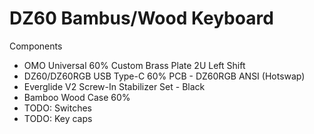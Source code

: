 # DZ60 Bambus/Wood Keyboard

Components

- OMO Universal 60% Custom Brass Plate 2U Left Shift
- DZ60/DZ60RGB USB Type-C 60% PCB - DZ60RGB ANSI (Hotswap)
- Everglide V2 Screw-In Stabilizer Set - Black
- Bamboo Wood Case 60%
- TODO: Switches
- TODO: Key caps

